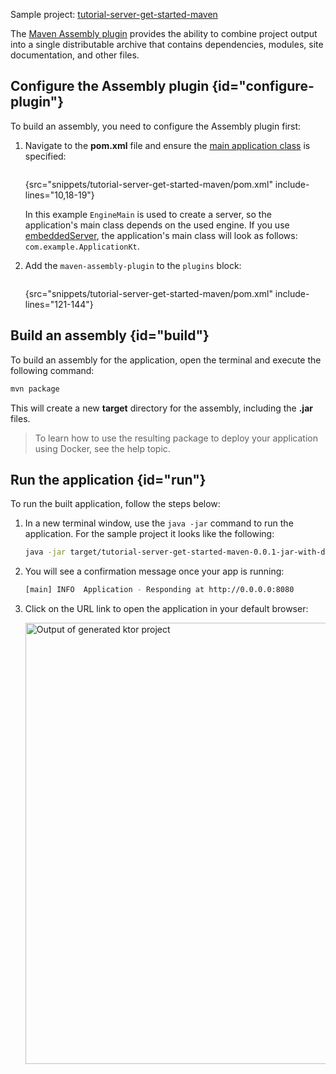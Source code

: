 [//]: # (title: Creating fat JARs using the Maven Assembly plugin)

<tldr>
<p>
<control>Sample project</control>: <a href="https://github.com/ktorio/ktor-documentation/tree/%ktor_version%/codeSnippets/snippets/tutorial-server-get-started-maven">tutorial-server-get-started-maven</a>
</p>
</tldr>

The [Maven Assembly plugin](http://maven.apache.org/plugins/maven-assembly-plugin/) provides the ability to combine
project output into a single distributable archive that contains dependencies, modules, site documentation, and other
files.

## Configure the Assembly plugin {id="configure-plugin"}

To build an assembly, you need to configure the Assembly plugin first:

1. Navigate to the **pom.xml** file and ensure
   the [main application class](server-dependencies.topic#create-entry-point) is
   specified:
   ```xml
   ```
   {src="snippets/tutorial-server-get-started-maven/pom.xml" include-lines="10,18-19"}

    In this example `EngineMain` is used to create a server, so the application's main class depends on
    the used engine. If you use [embeddedServer](server-create-and-configure.topic#embedded-server), the application's
    main class will look as follows: `com.example.ApplicationKt`.

2. Add the `maven-assembly-plugin` to the `plugins` block:
   ```xml
   ```
   {src="snippets/tutorial-server-get-started-maven/pom.xml" include-lines="121-144"}

## Build an assembly {id="build"}

To build an assembly for the application, open the terminal and execute the following command:

```Bash
mvn package
```

This will create a new **target** directory for the assembly, including the **.jar** files.

> To learn how to use the resulting package to deploy your application using Docker, see the [](docker.md) help topic.

## Run the application {id="run"}

To run the built application, follow the steps below:

1. In a new terminal window, use the `java -jar` command to run the application. For the sample project it looks
   like the following:
   ```Bash
   java -jar target/tutorial-server-get-started-maven-0.0.1-jar-with-dependencies.jar
   ```
2. You will see a confirmation message once your app is running:
   ```Bash
   [main] INFO  Application - Responding at http://0.0.0.0:8080
   ```
3. Click on the URL link to open the application in your default browser:

   <img src="server_get_started_ktor_sample_app_output.png" alt="Output of generated ktor project"
                     border-effect="rounded" width="706"/>


